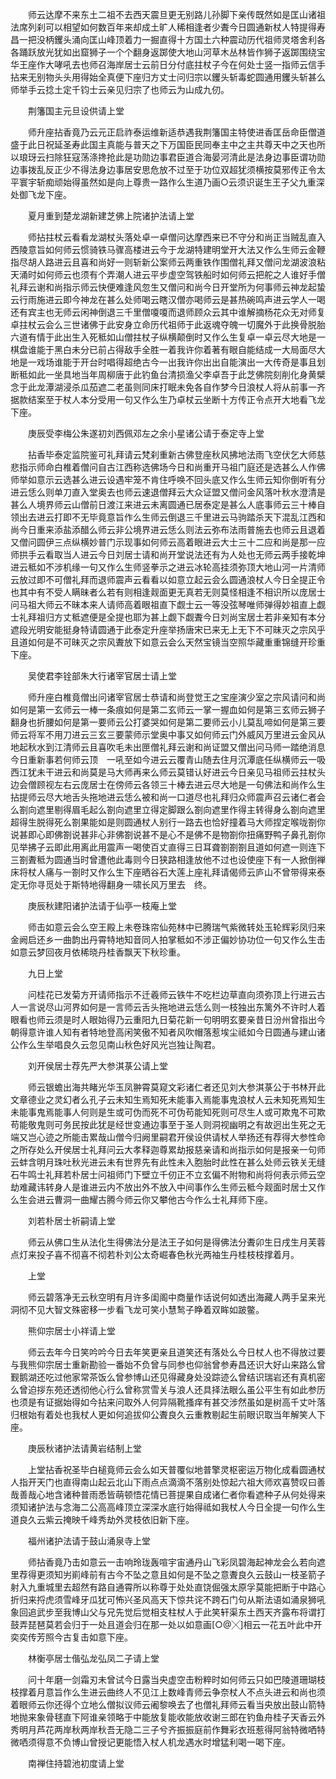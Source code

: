 <!-- { "loadSidebar": true } -->
　　师云达摩不来东土二祖不去西天震旦更无别路儿孙脚下亲传既然如是匡山诸祖法席列刹可以相望如何数百年来却成土旷人稀相逢者少聻今日圆通新杖人特提得寿昌一把没柄钁头涌向匡山峰顶着力一掘直得十方国土六种震动历代祖师灵塔舍利各各踊跃放光犹如出窟狮子一个个翻身返踯使大地山河草木丛林皆作狮子返踯围绕宝华王座作大哮吼去也师召海岸居士云前日分付底拄杖子今在何处士竖一指师云信手拈来无别物头头用得始全真便下座归方丈士问归宗以钁头斩毒蛇圆通用钁头斩甚么师举手云捻土定千钧士云亲见归宗了也师云为山成九仞。

　　荆籓国主元旦设供请上堂

　　师升座拈香竟乃云元正启祚泰运维新适恭遇我荆籓国主特使进香匡岳命臣僧道盛于此日祝延圣寿此国主真能与普天之下万国臣民同奉主中之主共尊天中之天也所以琅玡云扫除狂寇荡涤搀抢此是功勋边事君臣道合海晏河清此是法身边事臣谓功勋边事拨乱反正少不得法身边事居安思危放不过至于功位双超犹须横按莫邪传正令太平寰宇斩痴顽始得虽然如是向上尊贵一路作么生道乃画○云须识诞生王子父九重深处御飞龙下座。

　　夏月重到楚龙湖新建芝佛上院诸护法请上堂

　　师拈拄杖云看看龙湖杖头落处卓一卓僧问达摩西来已不守分和尚正当贼乱直入西陵意旨如何师云惯骑铁马骤高楼进云今于龙湖特建明堂开大法又作么生师云金鞭指尽胡人路进云且喜和尚好一则斩新公案师云两重铁作围僧礼拜又僧问龙湖波浪粘天涌时如何师云也须有个弄潮人进云平步虚空驾铁船时如何师云把舵之人谁好手僧礼拜云谢和尚指示师云快便难逢风忽生又僧问和尚今日开堂所为何事师云神龙起蛰云行雨施进云即今神龙在甚么处师喝云瞎汉僧亦喝师云是甚热碗鸣声进云学人一喝还有宾主也无师云闲神倒退三千里僧嗄嗄而退师顾众云其中谁解摘杨花众无对师复卓拄杖云会么三世诸佛于此安身立命历代祖师于此返魂夺魄一切魔外于此换骨脱胎六道有情于此出生入死秪如山僧拄杖子纵横颠倒时又作么生复卓一卓云尽大地是一棋盘谁能于黑白未分已前占得敌手全胜一着我许你着著有眼自能结成一大局面尽大地是一戏场谁能于开台时唱得超绝古今一出我许你出出自能演出一大传奇是事且划断秪如此一坐具地当年周柳唐于此钓鱼台清损渔父李卓吾于此芝佛院刻削化身黄檗念于此龙潭湖浸杀瓜茄遮二老虽则同床打眠未免各自作梦今日浪杖人将从前事一齐据款结案至于杖人本分受用一句又作么生乃卓杖云坐断十方传正令点开大地看飞龙下座。

　　庚辰受李梅公朱遂初刘西佩邓左之余小星诸公请于泰定寺上堂

　　拈香毕泰定监院鉴可礼拜请云梵刹重新古佛登座秋风拂地法雨飞空伏乞大师慈悲指示师命白椎着僧问自古江西称选佛场今日和尚重开马祖门庭还是选甚么人作佛师举如意示云选甚么进云设遇牢笼不肯住呼唤不回头底又作么生师云知你倒听有分进云恁么则单刀直入堂奥去也师云速退僧拜云大众证盟又僧问金风落叶秋水澄清是甚么人境界师云山僧前日渡江来进云未离圆通已居泰定是甚么人底事师云三十棒自领出去进云打即不无毕竟意旨作么生师云倒退三千里进云马驹踏杀天下混乱江西和尚今日重来添盐添醋么师云非公境界进云恁么则法云弥布法雨普施去也师云且退着又僧问圆伊三点纵横妙普门示现事如何师云高着眼进云大士三十二应和尚是那一应师拱手云看取当人进云今日刘居士请和尚开堂说法还有为人处也无师云两手接乾坤进云秪如不涉机缘一句又作么生师竖拳示之进云冰轮高挂须弥顶大地山河一片清师云放过即不可僧礼拜而退师震声云看看以如意立起云会么圆通浪杖人今日全提正令也其中有不受人瞒昧者么若有则相逢觌面更无真若无则莫怪相逢不相识所以庞居士问马祖大师云不昧本来人请师高着眼祖直下觑士云一等没弦琴唯师弹得妙祖直上觑士礼拜祖归方丈秪遮便是全提也耶为甚上觑下觑聻今日刘尚宝居士若非亲知有本分遮段光明安能挺身特请圆通于此泰定升座举扬唐宋已来无上无下不可昧灭之宗风乎且道如何是不可昧灭之宗风聻放下如意云会么天然宝镜当空照华藏重重锦缝开珍重下座。

　　吴使君李铨部朱大行诸宰官居士请上堂

　　师升座白椎竟僧出问诸宰官居士恭请和尚登觉王之宝座演少室之宗风请问和尚如何是第一玄师云一棒一条痕如何是第二玄师云一掌一握血如何是第三玄师云狮子翻身也折腰如何是第一要师云公打婆哭如何是第二要师云小儿莫乱啼如何是第三要师云将军不用刀进云三玄三要蒙师示堂奥中事又如何师云门外威风万里进云金风从地起秋水到江清师云且喜吹毛未出匣僧礼拜云谢和尚证盟又僧出问马师一踏绝消息今日重新事若何师云顶　一吼至如今进云云覆青山随去住月沉潭底任纵横师云一吸西江犹未干进云和尚莫是马大师再来么师云莫错认好进云今日亲见马祖师云拄杖头边会僧顾视左右云庞居士在傍师云各领三十棒去进云尽大地是一句佛法和尚作么生拈提师云尽大地舌头拖地进云恁么被和尚一口道尽也礼拜归众师震声召云诸仁者会么劄向遮里剔得眉毛起么劄向遮里立得定脚跟么劄向遮里作得主转得身么劄向遮里超得生脱得死么劄果能如是则圆通杖人别行一路去也恰好撞着马大师捏定喉咙劄你说甚即心即佛劄说甚非心非佛劄说甚不是心不是佛不是物劄你扭痛野鸭子鼻孔劄你见举拂子云即此用离此用震声一喝使百丈直得三日耳聋劄劄劄且道如何遮一则连下三劄聻秪为圆通当时曾遭他此毒则今日狭路相逢放他不过也设使座下有一人掀倒禅床将杖人痛与一劄时又作么生下座晒谷石大莲上座礼拜请偈师云庐山不曾带得来泰定无你寻觅处于斯特地得翻身一啸长风万里去　终。

　　庚辰秋建阳诸护法请于仙亭一枝庵上堂

　　师击如意云会么空王殿上未卷珠帘仙苑林中已腾瑞气紫微转处玉轮辉彩凤归来金阙启还乡一曲韵出丹霄特地知音同人拍掌秪如不涉正偏妙协功位一句又作么生击如意云梦回夜月依稀晓丹桂香飘天下秋珍重。

　　九日上堂

　　问桂花已发菊方开请师指示不迁羲师云铁牛不吃栏边草直向须弥顶上行进云古人一言说尽山河界如何是一言师云舌头拖地进云恁么则一枝独出东篱外不许时人着眼看也师云须是时人眼始得乃云重阳九日菊花新一句明明玄要亲昔日汾州曾指出今朝得意许谁人知有者特地登高闲笑傲不知者风吹帽落惹埃尘祗如今日圆通与建山诸公作么生举唱良久云忽见南山秋色好风光岂独让陶君。

　　刘开侯居士荐先严大参淇菉公请上堂

　　师云银蟾出海共睹光华玉凤翀霄莫窥文彩诸仁者还见刘大参淇菉公于书林开此文章德业之灵幻者么孔子云未知生焉知死未能事入焉能事鬼浪杖人云未知死焉知生未能事鬼焉能事人何则是生或可伪而死不可伪苟能知死则可尽生人或可欺鬼不可欺苟能敬鬼则可务民按此犹是经世变通边事至于圣人则洞视幽明之有故迥出生死之无端又岂心迹之所能击累哉山僧今归阙里嗣君开侯设供请杖人举扬还有荐得大参性命之所存处么开侯居士礼拜问云大孝释迦尊累劫报慈亲请和尚指示如何是报亲一句师云蚌含明月珠吐秋光进云未有世界先有此性未入胞胎时此性在甚么处师云铁关无缝石牛鸣士礼拜若朴居士问祖师门下壁立千仞正不立玄偏不附物和尚将何表示师云空劫难藏讳转身人是谁进云内不放出外不放入中间事作么生师云秪今觌面时居士又作么生会进云曹洞一曲耀古腾今师云你又攀他古今作么士礼拜师下座。

　　刘若朴居士祈嗣请上堂

　　师云从佛口生从法化生得佛法分是法王子如何是得佛法分聻卯生日戌生月芙蓉点灯来投子喜不彻喜不彻若朴刘公太奇崛春色秋光两袖生丹桂枝枝撑着月。

　　上堂

　　师云碧落净无云秋空明有月许多闺阁中商量作话说何如透出海藏人两手呈来光洞彻不见大智文殊密移一步看飞龙可笑小慧鹙子睁着双眸如跛鳖。

　　熊仰宗居士小祥请上堂

　　师云去年今日笑吟吟今日去年笑更亲且道笑还有落处么今日杖人也不得放过要与我熊仰宗居士重新勘验一番始不负曾与同参也仰翁曾参寿昌还识大好山来路么曾觐鹅湖还吃过他家常茶饭么曾参博山还见得藏身处没踪迹么曾结识瑞岩还有真机密么曾迫拶东苑还透彻他心行么曾称赏雪关与浪人还具择法眼么虽公平生有如此参历也须是有证据始得如今拈来问取外人何异隔靴搔痒有甚交涉然虽如是树高千丈叶落归根始有着处也我杖人更如何追拔仰公聻良久云重教剔起生前眼识取当年解笑人下座。

　　庚辰秋诸护法请黄岩结制上堂

　　上堂拈香祝圣毕白槌竟师云会么如天普覆似地普擎灵枢密运万物化成看圆通杖人指开天门也直得南山起云北山下雨点点滴滴不落别处惊起六祖大师欢喜赞叹曰善哉善哉心地含诸种普雨悉皆萌顿悟花情已菩提果自成诸仁者你看遮种子从何处得来须知诸护法与念海二公高高峰顶立深深水底行始得祗如我杖人今日全提一句作么生道良久云紫云掩映千峰秀劫外灵枝依旧新下座。

　　福州诸护法请于鼓山涌泉寺上堂

　　师拈香竟乃击如意云一击响玲珑轰喧宇宙通丹山飞彩凤碧海起神龙会么若向遮里荐得更须知屴崱峰前有古今不坠之意且如何是不坠之意聻良久云鼓山一枝圣箭子射入九重城里去超然有路自通霄所以称尊于处处直饶倔强太原孚莫能把断于中路心折归来捋虎须雪峰牙瓜犹可怖兴圣风高天下惊共诧不跨石门句从斯法语如涌泉狮吼象回追武步至我博山父与兄先觉后觉相支柱杖人于此笑轩渠东土西天齐露布将谓打鼓弄琵琶莫若会归于一处且道会归在那一处以如意画[○@╳]相云一花五叶此中开奕奕传芳照今古复击如意下座。

　　林衡亭居士偕弘龙弘凤二子请上堂

　　问十年磨一剑霜刃未曾试今日露当央虚空击粉粹时如何师云只如巴陵道珊瑚枝枝撑着月意旨作么生进云曲终人不见江上数峰青师云争奈杖人不点头进云和尚也须着眼师云你还得个立地么僧拟议师云阇黎唤去了也僧礼拜师云看当央放出鼓山箭特地抛来象骨毬直下阿谁亲领略于中能放复能收能放收谢三郎在钓鱼舟桂子天香云外秀明月芦花两岸秋两岸秋吾无隐二三子兮齐振振庭前作舞彩衣班惹得阿翁特微哂特微哂须得意不负博山曾授记更能悟入杖人机龙遇水时增猛利喝一喝下座。

　　南禅住持碧池初度请上堂

